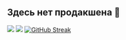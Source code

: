 ## Здесь нет продакшена 👋

![](http://github-profile-summary-cards.vercel.app/api/cards/repos-per-language?username=kanji1337&theme=city_lights)
![](http://github-profile-summary-cards.vercel.app/api/cards/stats?username=kanji1337&theme=city_lights) [![GitHub Streak](https://streak-stats.demolab.com?user=kanji1337&theme=black-ice&border_radius=10&locale=ru&card_width=1000&card_height=180)](https://git.io/streak-stats)
